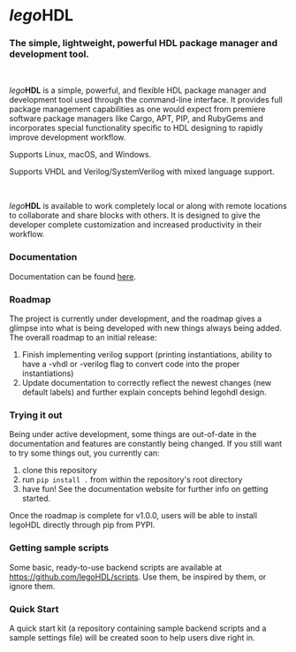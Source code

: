# _lego_**HDL**
### The simple, lightweight, powerful HDL package manager and development tool.
  
<br />  

_lego_**HDL** is a simple, powerful, and flexible HDL package manager and development tool used through the command-line interface. It provides full package management capabilities as one would expect from premiere software package managers like Cargo, APT, PIP, and RubyGems and incorporates special functionality specific to HDL designing to rapidly improve development workflow.

Supports Linux, macOS, and Windows.

Supports VHDL and Verilog/SystemVerilog with mixed language support.

<br />

_lego_**HDL** is available to work completely local or along with remote locations to collaborate and share blocks with others. It is designed to give the developer complete customization and increased productivity in their workflow.
<br /> 

### __Documentation__

Documentation can be found [here](https://legohdl.notion.site/legohdl/legoHDL-f798525eee2f4378bcf5e970ae6373cf). 


### __Roadmap__
The project is currently under development, and the roadmap gives a glimpse into what is being developed with new things always being added. The overall roadmap to an initial release:

1. Finish implementing verilog support (printing instantiations, ability to have a -vhdl or -verilog flag to convert code into the proper instantiations)
2. Update documentation to correctly reflect the newest changes (new default labels) and further explain concepts behind legohdl design.

### __Trying it out__
Being under active development, some things are out-of-date in the documentation and features are constantly being changed. If you still want to try some things out, you currently can:
1. clone this repository
2. run `pip install .` from within the repository's root directory
3. have fun! See the documentation website for further info on getting started.

Once the roadmap is complete for v1.0.0, users will be able to install legoHDL directly through pip from PYPI.

### __Getting sample scripts__
Some basic, ready-to-use backend scripts are available at https://github.com/legoHDL/scripts. Use them, be inspired by them, or ignore them.

### __Quick Start__
A quick start kit (a repository containing sample backend scripts and a sample settings file) will be created soon to help users dive right in.
